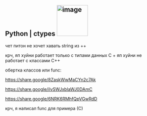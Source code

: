 ## Python | ctypes <img width="100" height="100" alt="image" src="https://github.com/user-attachments/assets/42e1c0c2-2475-456b-b417-b4d2da3d79a3" />


чет питон не хочет хавать string из ++

крч, яп хуйни работает только с типами данных С + яп хуйни не работает с классами С++

обертка классов или func: 

https://share.google/8ZaskWwMaCYn2c7Ak

https://share.google/ilvSWJxblaWJ0DAmC

https://share.google/6NRK6RMhfQpVGwRdD

крч, я написал func для примера (С)

